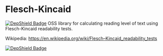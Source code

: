 # Flesch-Kincaid
[![DepShield Badge](https://depshield.sonatype.org/badges/owner/repository/depshield.svg)](https://depshield.github.io)
OSS library for calculating reading level of text using Flesch-Kincaid readability tests.

Wikipedia: https://en.wikipedia.org/wiki/Flesch–Kincaid_readability_tests

[![DepShield Badge](https://depshield.sonatype.org/badges/owner/repository/depshield.svg)](https://depshield.github.io)
